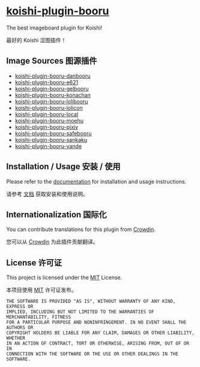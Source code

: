 # [koishi-plugin-booru](https://booru.koishi.chat)

The best imageboard plugin for Koishi!

最好的 Koishi 涩图插件！

## Image Sources 图源插件

- [koishi-plugin-booru-danbooru](https://booru.koishi.chat/plugins/danbooru.html)
- [koishi-plugin-booru-e621](https://booru.koishi.chat/plugins/e621.html)
- [koishi-plugin-booru-gelbooru](https://booru.koishi.chat/plugins/gelbooru.html)
- [koishi-plugin-booru-konachan](https://booru.koishi.chat/plugins/konachan.html)
- [koishi-plugin-booru-lolibooru](https://booru.koishi.chat/plugins/lolibooru.html)
- [koishi-plugin-booru-lolicon](https://booru.koishi.chat/plugins/lolicon.html)
- [koishi-plugin-booru-local](https://booru.koishi.chat/plugins/local.html)
- [koishi-plugin-booru-moehu](https://booru.koishi.chat/plugins/moehu.html)
- [koishi-plugin-booru-pixiv](https://booru.koishi.chat/plugins/pixiv.html)
- [koishi-plugin-booru-safebooru](https://booru.koishi.chat/plugins/safebooru.html)
- [koishi-plugin-booru-sankaku](https://booru.koishi.chat/plugins/sankaku.html)
- [koishi-plugin-booru-yande](https://booru.koishi.chat/plugins/yande.html)

## Installation / Usage 安装 / 使用

Please refer to the [documentation](https://booru.koishi.chat/) for installation and usage instructions.

请参考 [文档](https://booru.koishi.chat/) 获取安装和使用说明。

## Internationalization 国际化

You can contribute translations for this plugin from [Crowdin](https://crowdin.com/editor/koishi/1932).

您可以从 [Crowdin](https://crowdin.com/editor/koishi/1932) 为此插件贡献翻译。

## License 许可证

This project is licensed under the [MIT](./LICENSE) License.

本项目使用 [MIT](./LICENSE) 许可证发布。

```
THE SOFTWARE IS PROVIDED "AS IS", WITHOUT WARRANTY OF ANY KIND, EXPRESS OR
IMPLIED, INCLUDING BUT NOT LIMITED TO THE WARRANTIES OF MERCHANTABILITY, FITNESS
FOR A PARTICULAR PURPOSE AND NONINFRINGEMENT. IN NO EVENT SHALL THE AUTHORS OR
COPYRIGHT HOLDERS BE LIABLE FOR ANY CLAIM, DAMAGES OR OTHER LIABILITY, WHETHER
IN AN ACTION OF CONTRACT, TORT OR OTHERWISE, ARISING FROM, OUT OF OR IN
CONNECTION WITH THE SOFTWARE OR THE USE OR OTHER DEALINGS IN THE SOFTWARE.
```
